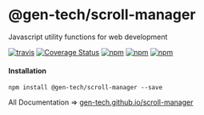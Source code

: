 # @gen-tech/scroll-manager
Javascript utility functions for web development

[![travis](https://travis-ci.org/gen-tech/scroll-manager.svg)](https://travis-ci.org/gen-tech/scroll-manager)
[![Coverage Status](https://coveralls.io/repos/github/gen-tech/scroll-manager/badge.svg?branch=master)](https://coveralls.io/github/gen-tech/scroll-manager?branch=master)
[![npm](https://img.shields.io/npm/v/@gen-tech/scroll-manager.svg)](https://www.npmjs.com/package/@gen-tech/scroll-manager)
[![npm](https://img.shields.io/npm/dw/@gen-tech/scroll-manager.svg)](https://www.npmjs.com/package/@gen-tech/scroll-manager)
[![npm](https://img.shields.io/npm/l/@gen-tech/scroll-manager.svg)](https://github.com/gen-tech/scroll-manager/blob/master/LICENSE)

#### Installation
`npm install @gen-tech/scroll-manager --save`

All Documentation => [gen-tech.github.io/scroll-manager](https://gen-tech.github.io/scroll-manager)
